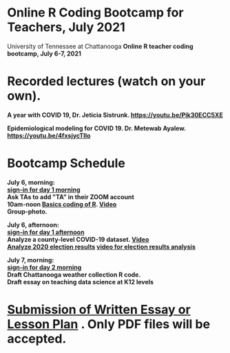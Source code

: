 # Online R Coding Bootcamp for Teachers, July 2021
University of Tennessee at Chattanooga <b> 
Online R teacher coding bootcamp, July 6-7, 2021

# Recorded lectures (watch on your own).  
A year with COVID 19, Dr. Jeticia Sistrunk. https://youtu.be/Pik30ECC5XE 

Epidemiological modeling for COVID 19. Dr. Metewab Ayalew. https://youtu.be/4fxsjycTIlo 

# Bootcamp Schedule
  
July 6, morning: <br> 
 [sign-in for day 1 morning](https://forms.gle/WKc8rS2H7jmk2LT79) <br> 
 Ask TAs to add "TA" in their ZOOM account <br> 
 10am-noon [Basics coding of R](https://github.com/hongqin/R-bootcamp-for-teachers-2021July/blob/main/R_covid19_teacher_bootcamp20210706.ipynb).   [ Video](https://youtu.be/iFCQ6plYBCA) <br> 
 Group-photo.

July 6, afternoon: <br> 
  [sign-in for day 1 afternoon](https://forms.gle/gP9zSU6MhhDHNxp29) <br>
  Analyze a county-level COVID-19 dataset. [Video](https://youtu.be/zgKd4Fwb5b0) <br> 
  [Analyze 2020 election results](https://github.com/hongqin/R-bootcamp-for-teachers-2021July/blob/main/simple_stat_election20.ipynb) [video for election results analysis](https://youtu.be/rVP14ubq3Lg)
  
July 7, morning: <br> 
  [sign-in for day 2 morning](https://forms.gle/Sc3sC4kjGtMxfqj17)<br> 
   Draft Chattanooga weather collection R code. <br> 
   Draft essay on teaching data science at K12 levels <br> 

 
  
  # [Submission of Written Essay or Lesson Plan](https://forms.gle/Gizi4c6wURvVAuSB7) . Only PDF files will be accepted. 
